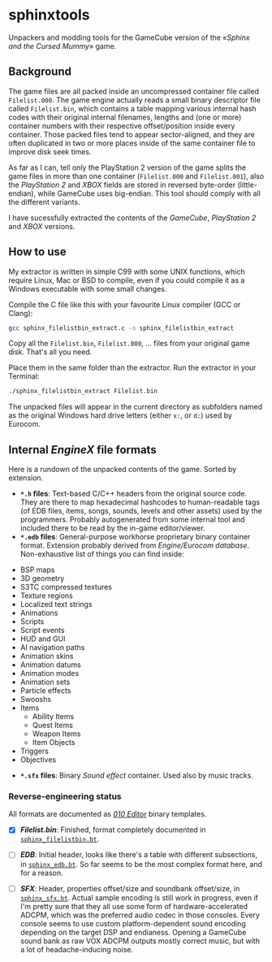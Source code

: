 # sphinxtools
Unpackers and modding tools for the GameCube version of the «_Sphinx and the Cursed Mummy_» game.


## Background

The game files are all packed inside an uncompressed container file called `Filelist.000`. The game engine actually reads a small binary descriptor file called `Filelist.bin`,
which contains a table mapping various internal hash codes with their original internal filenames, lengths and (one or more) container numbers with their respective offset/position inside every container. Those packed files tend to appear sector-aligned, and they are often duplicated in two or more places inside of the same container file to improve disk seek times.

As far as I can, tell only the PlayStation 2 version of the game splits the game files in more than one container (`Filelist.000` and `Filelist.001`), also the _PlayStation 2_ and _XBOX_ fields are stored in reversed byte-order (little-endian), while GameCube uses big-endian.
This tool should comply with all the different variants.

I have sucessfully extracted the contents of the _GameCube_, _PlayStation 2_ and _XBOX_ versions.

## How to use

My extractor is written in simple C99 with some UNIX functions, which require Linux, Mac or BSD to compile, even if you could compile it as a Windows executable with some small changes.

Compile the C file like this with your favourite Linux compiler (GCC or Clang):

```bash
gcc sphinx_filelistbin_extract.c -o sphinx_filelistbin_extract
```

Copy all the `Filelist.bin`, `Filelist.000`, ... files from your original game disk. That's all you need.

Place them in the same folder than the extractor. Run the extractor in your Terminal:

```bash
./sphinx_filelistbin_extract Filelist.bin
```

The unpacked files will appear in the current directory as subfolders named as the original Windows hard drive letters (either `x:`, or `d:`) used by Eurocom.


## Internal _EngineX_ file formats

Here is a rundown of the unpacked contents of the game. Sorted by extension.

* __`*.h` files__: Text-based C/C++ headers from the original source code. They are there to map hexadecimal hashcodes to human-readable tags (of EDB files, items, songs, sounds, levels and other assets) used by the programmers.
Probably autogenerated from some internal tool and included there to be read by the in-game editor/viewer.
* __`*.edb` files__: General-purpose workhorse proprietary binary container format. Extension probably derived from _Engine/Eurocom database_. Non-exhaustive list of things you can find inside:
 - BSP maps
 - 3D geometry
 - S3TC compressed textures
 - Texture regions
 - Localized text strings
 - Animations
 - Scripts
 - Script events
 - HUD and GUI
 - AI navigation paths
 - Animation skins
 - Animation datums
 - Animation modes
 - Animation sets
 - Particle effects
 - Swooshs
 - Items
    - Ability Items
    - Quest Items
    - Weapon Items
    - Item Objects
 - Triggers
 - Objectives

* __`*.sfx` files__: Binary _Sound effect_ container. Used also by music tracks.

### Reverse-engineering status

All formats are documented as [_010 Editor_](http://www.sweetscape.com/010editor/) binary templates.

- [X] ___Filelist.bin___: Finished, format completely documented in [`sphinx_filelistbin.bt`](sphinx_filelistbin.bt).

- [ ] ___EDB___: Initial header, looks like there's a table with different subsections, in [`sphinx_edb.bt`](sphinx_edb.bt). So far seems to be the most complex format here, and for a reason.

- [ ] ___SFX___: Header, properties offset/size and soundbank offset/size, in [`sphinx_sfx.bt`](sphinx_sfx.bt). Actual sample encoding is still work in progress, even if I'm pretty sure that they all use some form of hardware-accelerated ADCPM, which was the preferred audio codec in those consoles. Every console seems to use custom platform-dependent sound encoding depending on the target DSP and endianess. Opening a GameCube sound bank as raw VOX ADCPM outputs mostly correct music, but with a lot of headache-inducing noise.
